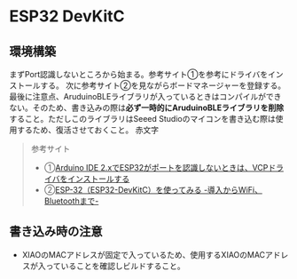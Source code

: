 # ESP32 DevKitC

## 環境構築

まずPort認識しないところから始まる。参考サイト①を参考にドライバをインストールする。
次に参考サイト②を見ながらボードマネージャーを登録する。
最後に注意点、AruduinoBLEライブラリが入っているときはコンパイルができない。そのため、書き込みの際は**必ず一時的にAruduinoBLEライブラリを削除**すること。ただしこのライブラリはSeeed Studioのマイコンを書き込む際は使用するため、復活させておくこと。
赤文字

> 参考サイト
>- ①[Arduino IDE 2.xでESP32がポートを認識しないときは、VCPドライバをインストールする](https://www.ekit-tech.com/?p=8213)
>- ②[ESP-32（ESP32-DevKitC）を使ってみる -導入からWiFi、Bluetoothまで-](https://soar130650.net/2021/01/10/esp32devkitc210110/)

## 書き込み時の注意

- XIAOのMACアドレスが固定で入っているため、使用するXIAOのMACアドレスが入っていることを確認しビルドすること。